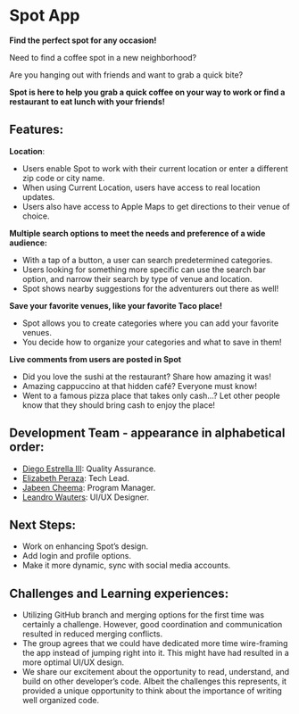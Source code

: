# Spot App


**Find the perfect spot for any occasion!**

Need to find a coffee spot in a new neighborhood?

Are you hanging out with friends and want to grab a quick bite?

 
**Spot is here to help you grab a quick coffee on your way to work or find a restaurant to eat lunch with your friends!**


## Features:

**Location**:

-   Users enable Spot to work with their current location or enter a different zip code or city name.
-   When using Current Location, users have access to real location updates.
-   Users also have access to Apple Maps to get directions to their venue of choice.

  

**Multiple search options to meet the needs and preference of a wide audience:**

-   With a tap of a button, a user can  search predetermined categories.
-   Users looking for something more specific can use the search bar option, and narrow their search by type of venue and location.
-   Spot shows nearby suggestions for the adventurers out there as well!

  

**Save your favorite venues, like your favorite Taco place!**

-   Spot allows you to create categories where you can add your favorite venues.
-   You decide how to organize your categories and what to save in them!

  

**Live comments from users are posted in Spot**

-   Did you love the sushi at the restaurant? Share how amazing it was!
-   Amazing cappuccino at that hidden café? Everyone must know!
-   Went to a famous pizza place that takes only cash…? Let other people know that they should bring cash to enjoy the place!

  

## Development Team - appearance in alphabetical order:

-   [Diego Estrella III](https://github.com/Destrella3): Quality Assurance.
-   [Elizabeth Peraza](https://github.com/EliPeraza):  Tech Lead.
-   [Jabeen Cheema](https://github.com/JabeenCheema): Program Manager.
-   [Leandro Wauters](https://github.com/leandrowauters): UI/UX Designer.

  

## Next Steps:

-   Work on enhancing Spot’s design.
-   Add login and profile options.
-   Make it more dynamic, sync with social media accounts.

  

## Challenges and Learning experiences:

-   Utilizing GitHub branch and merging options for the first time was certainly a challenge. However, good coordination and communication resulted in reduced merging conflicts.
-   The group agrees that we could have dedicated more time wire-framing the app instead of jumping right into it. This might have had resulted in a more optimal UI/UX design.
-   We share our excitement about the opportunity to read, understand, and build on other developer’s code. Albeit the challenges this represents, it provided a unique opportunity to think about the importance of writing well organized code.


